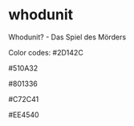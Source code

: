 # whodunit
Whodunit? - Das Spiel des Mörders


Color codes:
#2D142C​

#510A32​

#801336​

#C72C41​

#EE4540
